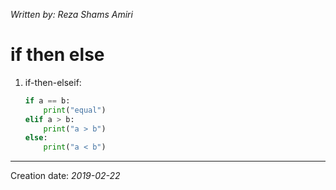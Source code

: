 _Written by: Reza Shams Amiri_
# if then else


1. if-then-elseif:  
    ``` python
    if a == b:
        print("equal")
    elif a > b:
        print("a > b")
    else:
        print("a < b")
    ```

* * *
Creation date: _2019-02-22_
